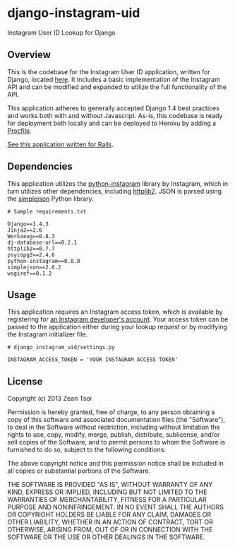 django-instagram-uid
====================

Instagram User ID Lookup for Django

## Overview

This is the codebase for the Instagram User ID application, written for Django, located [here](http://instagram-uid.herokuapp.com/). It includes a basic implementation of the Instagram API and can be modified and expanded to utilize the full functionality of the API. 

This application adheres to generally accepted Django 1.4 best practices and works both with and without Javascript. As-is, this codebase is ready for deployment both locally and can be deployed to Heroku by adding a [Procfile](https://devcenter.heroku.com/articles/django#declare-processes).

[See this application written for Rails](http://www.github.com/zeantsoi/rails-instagram-uid).

## Dependencies

This application utilizes the [python-instagram](https://github.com/Instagram/python-instagram) library by Instagram, which in turn utilizes other dependencies, including [httplib2](http://code.google.com/p/httplib2/). JSON is parsed using the [simplejson](https://github.com/simplejson/simplejson) Python library.

    # Sample requirements.txt
    
    Django==1.4.3
    Jinja2==2.6
    Werkzeug==0.8.3
    dj-database-url==0.2.1
    httplib2==0.7.7
    psycopg2==2.4.6
    python-instagram==0.8.0
    simplejson==2.6.2
    wsgiref==0.1.2

## Usage

This application requires an Instagram access token, which is available by registering for [an Instagram developer's account](http://instagram.com/developer/register/). Your access token can be passed to the application either during your lookup request or by modifying the Instagram initializer file.

    # django_instagram_uid/settings.py
    
    INSTAGRAM_ACCESS_TOKEN = 'YOUR INSTAGRAM ACCESS TOKEN'
    
## License

Copyright (c) 2013 Zean Tsoi

Permission is hereby granted, free of charge, to any person obtaining a copy of this software and associated documentation files (the "Software"), to deal in the Software without restriction, including without limitation the rights to use, copy, modify, merge, publish, distribute, sublicense, and/or sell copies of the Software, and to permit persons to whom the Software is furnished to do so, subject to the following conditions:

The above copyright notice and this permission notice shall be included in all copies or substantial portions of the Software.

THE SOFTWARE IS PROVIDED "AS IS", WITHOUT WARRANTY OF ANY KIND, EXPRESS OR IMPLIED, INCLUDING BUT NOT LIMITED TO THE WARRANTIES OF MERCHANTABILITY, FITNESS FOR A PARTICULAR PURPOSE AND NONINFRINGEMENT. IN NO EVENT SHALL THE AUTHORS OR COPYRIGHT HOLDERS BE LIABLE FOR ANY CLAIM, DAMAGES OR OTHER LIABILITY, WHETHER IN AN ACTION OF CONTRACT, TORT OR OTHERWISE, ARISING FROM, OUT OF OR IN CONNECTION WITH THE SOFTWARE OR THE USE OR OTHER DEALINGS IN THE SOFTWARE.